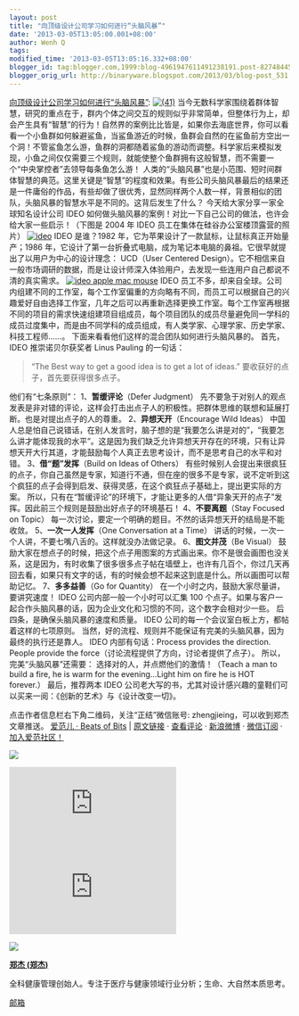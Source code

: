 ```yaml
---
layout: post
title: "向顶级设计公司学习如何进行“头脑风暴”"
date: '2013-03-05T13:05:00.001+08:00'
author: Wenh Q
tags:
modified_time: '2013-03-05T13:05:16.332+08:00'
blogger_id: tag:blogger.com,1999:blog-4961947611491238191.post-8274844501819625545
blogger_orig_url: http://binaryware.blogspot.com/2013/03/blog-post_531.html
---
```


[向顶级设计公司学习如何进行“头脑风暴”](http://www.ifanr.com/256486): 
[![(41)](http://cdn.ifanr.cn/wp-content/uploads/2013/03/41.jpg)](http://cdn.ifanr.cn/wp-content/uploads/2013/03/41.jpg)
当今无数科学家围绕着群体智慧，研究的重点在于，群内个体之间交互的规则似乎非常简单，但整体行为上，却会产生具有“智慧”的行为！自然界的案例比比皆是，如果你去海底世界，你可以看看一个小鱼群如何躲避鲨鱼，当鲨鱼游近的时候，鱼群会自然的在鲨鱼前方空出一个洞！不管鲨鱼怎么游，鱼群的洞都随着鲨鱼的游动而调整。科学家后来模拟发现，小鱼之间仅仅需要三个规则，就能使整个鱼群拥有这般智慧，而不需要一个“中央掌控者”去领导每条鱼怎么游！
人类的“头脑风暴”也是小范围、短时间群体智慧的典范。这里关键是“智慧”的程度和效果。有些公司头脑风暴最后的结果还是一件庸俗的作品，有些却做了很优秀，显然同样两个人数一样，背景相似的团队，头脑风暴的智慧水平是不同的。这背后发生了什么？
今天给大家分享一家全球知名设计公司 IDEO
如何做头脑风暴的案例！对比一下自己公司的做法，也许会给大家一些启示！（下图是
2004 年 IDEO 员工在集体在硅谷办公室楼顶露营的照片）
[![ideo](http://cdn.ifanr.cn/wp-content/uploads/2013/03/ideo.jpg)](http://www.ifanr.com/256486/ideo)
IDEO 是谁？1982 年，它为苹果设计了一款鼠标，让鼠标真正开始量产；1986
年，它设计了第一台折叠式电脑，成为笔记本电脑的鼻祖。它很早就提出了以用户为中心的设计理念：
UCD（User Centered
Design）。它不相信来自一般市场调研的数据，而是让设计师深入体验用户，去发现一些连用户自己都说不清的真实需求。
[![ideo apple mac
mouse](http://cdn.ifanr.cn/wp-content/uploads/2013/03/ideo-apple-mac-mouse.jpg)](http://www.ifanr.com/256486/ideo-apple-mac-mouse)
IDEO 员工不多，却来自全球。公司内组建不同的工作室，每个工作室偏重的方向略有不同，而员工可以根据自己的兴趣爱好自由选择工作室，几年之后可以再重新选择更换工作室。每个工作室再根据不同的项目的需求快速组建项目组成员，每个项目团队的成员尽量避免同一学科的成员过度集中，而是由不同学科的成员组成，有人类学家、心理学家、历史学家、科技工程师……。
下面来看看他们这样的混合团队如何进行头脑风暴的。
首先，IDEO 推崇诺贝尔获奖者 Linus Pauling 的一句话：

> “The Best way to get a good idea is to get a lot of ideas.”
> 要收获好的点子，首先要获得很多点子。

他们有“七条原则”：
1、**暂缓评论**（Defer Judgment）
先不要急于对别人的观点发表是非对错的评论，这样会打击出点子人的积极性。把群体思维的联想和延展打断。也是对提出点子的人的尊重。
2、**异想天开**（Encourage Wild Ideas）
中国人总是怕自己说错话，在别人发言时，脑子想的是“我要怎么讲是对的”，“我要怎么讲才能体现我的水平”。这是因为我们缺乏允许异想天开存在的环境，只有让异想天开大行其道，才能鼓励每个人真正去思考设计，而不是思考自己的水平和对错。
3、**借“题”发挥**（Build on Ideas of Others）
有些时候别人会提出来很疯狂的点子，你自己虽然是专家，知道行不通，但在座的很多不是专家，说不定听到这个疯狂的点子会得到启发、获得灵感，在这个疯狂点子基础上，提出更实际的方案。
所以，只有在“暂缓评论”的环境下，才能让更多的人借“异象天开的点子”发挥。因此前三个规则是鼓励出好点子的环境基石！
4、**不要离题**（Stay Focused on Topic）
每一次讨论，要定一个明确的题目。不然的话异想天开的结局是不能收敛。
5、**一次一人发挥**（One Conversation at a Time）
讲话的时候，一次一个人讲，不要七嘴八舌的。这样就没办法做记录。
6、**图文并茂**（Be Visual）
鼓励大家在想点子的时候，把这个点子用图案的方式画出来。你不是很会画图也没关系，这是因为，有时收集了很多很多点子帖在墙壁上，也许有几百个，你过几天再回去看，如果只有文字的话，有的时候会想不起来这到底是什么。所以画图可以帮助记忆。
7、**多多益善**（Go for Quantity）
在一个小时之内，鼓励大家尽量讲，要讲究速度！ IDEO
公司内部一般一个小时可以汇集 100
个点子。如果与客户一起合作头脑风暴的话，因为企业文化和习惯的不同，这个数字会相对少一些。
后四条，是确保头脑风暴的速度和质量。
IDEO 公司的每一个会议室白板上方，都帖着这样的七项原则。
当然，好的流程、规则并不能保证有完美的头脑风暴，因为最终的执行还是靠人。
IDEO 内部有句话：Process provides the direction. People provide the
force（讨论流程提供了方向，讨论者提供了点子）。
所以，完美“头脑风暴”还需要：
选择对的人，并点燃他们的激情！（Teach a man to build a fire, he is warm
for the evening…Light him on fire he is HOT forever.）
最后，推荐两本 IDEO
公司老大写的书，尤其对设计感兴趣的童鞋们可以买来一阅：《创新的艺术》与《设计改变一切》。

点击作者信息栏右下角二维码，关注“正结”微信账号:
zhengjieing，可以收到郑杰文章推送。
[爱范儿 · Beats of Bits](http://www.ifanr.com/) |
[原文链接](http://www.ifanr.com/256486) ·
[查看评论](http://www.ifanr.com/256486#comments) ·
[新浪微博](http://www.weibo.com/ifanr) ·
[微信订阅](http://www.ifanr.com/weixin) ·
[加入爱范社区！](http://bbs.ifanr.com/)





![](http://ifanr.feedsportal.com/c/33866/f/642084/s/256486/mf.gif)

[![](http://da.feedsportal.com/r/144540365956/u/362/f/642084/c/33866/s/256486/a2.img)](http://da.feedsportal.com/r/144540365956/u/362/f/642084/c/33866/s/256486/a2.htm)![](http://pi.feedsportal.com/r/144540365956/u/362/f/642084/c/33866/s/256486/a2t.img)


[![](http://cdn.ifanr.cn/wp-content/uploads/2013/02/1360012679.jpg)](http://www.ifanr.com/author/zhengjieing)

**[郑杰 (郑杰)](http://www.ifanr.com/author/zhengjieing)**

全科健康管理创始人。专注于医疗与健康领域行业分析；生命、大自然本质思考。

[邮箱](mailto:adzcat@163.com)
